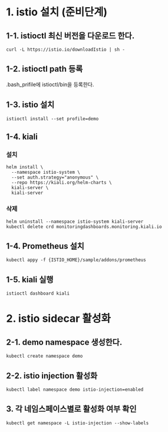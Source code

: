 
# 1. istio 설치 (준비단계)

## 1-1. istioctl 최신 버전을 다운로드 한다.
```
curl -L https://istio.io/downloadIstio | sh -
```
## 1-2. istioctl path 등록
.bash_prifile에 istioctl/bin을 등록한다.

## 1-3. istio 설치
```
istioctl install --set profile=demo
```

## 1-4. kiali
### 설치
```
helm install \
  --namespace istio-system \
  --set auth.strategy="anonymous" \
  --repo https://kiali.org/helm-charts \
  kiali-server \
  kiali-server
```

### 삭제
```
helm uninstall --namespace istio-system kiali-server
kubectl delete crd monitoringdashboards.monitoring.kiali.io
```

## 1-4. Prometheus 설치
```
kubectl appy -f {ISTIO_HOME}/sample/addons/prometheus
```

## 1-5. kiali 실행
```
istioctl dashboard kiali
```


# 2. istio sidecar 활성화

## 2-1. demo namespace 생성한다.
```
kubectl create namespace demo
```

## 2-2. istio injection  활성화 
```
kubectl label namespace demo istio-injection=enabled
```
## 3. 각 네임스페이스별로 활성화 여부 확인 
```
kubectl get namespace -L istio-injection --show-labels
```
